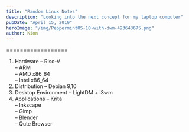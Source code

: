 ```yaml
---
title: "Random Linux Notes"
description: "Looking into the next concept for my laptop computer"
pubDate: "April 15, 2019"
heroImage: "/img/PeppermintOS-10-with-dwm-493643675.png"
author: Kion
---
```



==================


1. Hardware
    – Risc-V  
    – ARM  
    – AMD x86\_64  
    – Intel x86\_64
2. Distribution
    – Debian 9,10
3. Desktop Environment
    – LightDM + i3wm
4. Applications
    – Krita  
    – Inkscape  
    – Gimp  
    – Blender  
    – Qute Browser